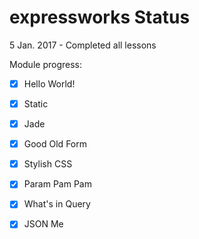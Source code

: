 # expressworks Status

5 Jan. 2017 - Completed all lessons

Module progress:

- [x] Hello World!

- [x] Static

- [x] Jade

- [x] Good Old Form

- [x] Stylish CSS

- [x] Param Pam Pam

- [x] What's in Query

- [x] JSON Me
